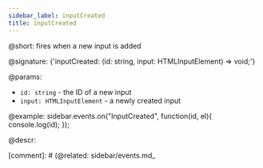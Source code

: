 ```yaml
---
sidebar_label: inputCreated
title: inputCreated
---          
```


@short: fires when a new input is added

@signature: {'inputCreated: (id: string, input: HTMLInputElement) => void;'}

@params:
- `id: string` - the ID of a new input
- `input: HTMLInputElement` - a newly created input

@example:
sidebar.events.on("InputCreated", function(id, el){
    console.log(id);
});

@descr:

[comment]: # (@related: sidebar/events.md_
